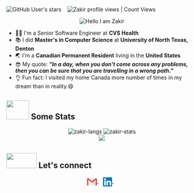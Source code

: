 <img alt="GitHub User's stars" src="https://img.shields.io/github/stars/ZakirShaik?style=social"> &nbsp;&nbsp; <img alt="Zakir profile views | Count Views" src="https://komarev.com/ghpvc/?username=ZakirShaik&color=blue&style=flat" />

<div align="center">
  <img src="https://readme-typing-svg.herokuapp.com?font=Caveat&duration=3000&color=1576F7&size=50&center=true&vCenter=true&height=60&width=600&lines=Hey%2C+I'm+Zakir.;Nice+to+meet+you+%3A)" alt="Hello I am Zakir"></img>
</div>
<!--More fonts for above text: Caveat, Orbitron, Kaushan Script, -->

- :office_worker: I'm a Senior Software Engineer at **CVS Health**
- :books: I did **Master's in Computer Science** at **University of North Texas, Denton**
- :earth_asia: I'm a **Canadian Permanent Resident** living in the **United States**
- :sunglasses: My quote: ***"In a day, when you don't come across any problems, then you can be sure that you are travelling in a wrong path."*** 
- :ok_hand: Fun fact: I visited my home Canada more number of times in my dream than in reality.😄


## <img src="https://media0.giphy.com/media/cNZqrH5IzOG0xrlWks/giphy.gif?cid=ecf05e47map255q427en9uprqc1sb0unjq5k4fnqg5pmhhs4&rid=giphy.gif&ct=s" width="60px" height="50px"> Some Stats
<div align="center">
<img height="150em" src="https://github-readme-stats.vercel.app/api/top-langs/?username=ZakirShaik&layout=compact&show_icon=true&theme=midnight-purple" alt="zakir-langs"/>
<img height="150em" src="https://github-readme-stats.vercel.app/api/?username=ZakirShaik&layout=compact&show_icon=true&theme=midnight-purple" alt="zakir-stats"/>
</div>
<div align="center">
  <img src="http://github-readme-streak-stats.herokuapp.com?user=ZakirShaik&theme=midnight-purple&background=0d1117&hide_border=true" />
  <!-- <img src="https://activity-graph.herokuapp.com/graph?username=tienhuynh-tn&theme=react-dark"/> -->
  <!-- <img src="https://peaceful-beyond-61134.herokuapp.com/graph?username=tienhuynh-tn&theme=react-dark"/> -->
</div>

## <img src='https://raw.githubusercontent.com/ShahriarShafin/ShahriarShafin/main/Assets/handshake.gif' width="80px" height="40px"> Let's connect
<p align="center">
  <a href="mailto:skz.zakir@gmail.com" >
    <img align="center" alt="Zakir GMail | Gmail" width="26px" src="https://github.com/SatYu26/SatYu26/blob/master/Assets/Gmail.svg" />
  </a> &nbsp;&nbsp;
  
  <a href="https://www.linkedin.com/in/zakirshaik/" target="_blank">
    <img align="center" alt="Zakir Linkedin | Linkedin" width="24px" src="https://github.com/SatYu26/SatYu26/blob/master/Assets/Linkedin.svg" />
  </a> &nbsp;&nbsp;  
<p> 
